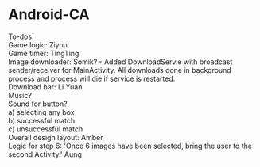 # Android-CA

To-dos: 
<br> Game logic: Ziyou
<br> Game timer: TingTing
<br> Image downloader: Somik? - Added DownloadServie with broadcast sender/receiver for MainActivity. All downloads done in background process and process will die if service is restarted.
<br> Download bar: Li Yuan
<br> Music? 
<br> Sound for button? 
<br>    a) selecting any box 
<br>    b) successful match
<br>    c) unsuccessful match
<br> Overall design layout: Amber
<br> Logic for step 6: 'Once 6 images have been selected, bring the user to the second Activity.' Aung
